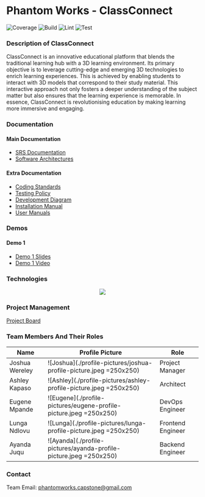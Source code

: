 # Phantom Works - ClassConnect

![Coverage](#)
![Build](#)
![Lint](#)
![Test](#)

### Description of ClassConnect

ClassConnect is an innovative educational platform that blends the traditional learning
hub with a 3D learning environment. Its primary objective is to leverage cutting-edge
and emerging 3D technologies to enrich learning experiences. This is achieved by
enabling students to interact with 3D models that correspond to their study material.
This interactive approach not only fosters a deeper understanding of the subject matter
but also ensures that the learning experience is memorable. In essence, ClassConnect
is revolutionising education by making learning more immersive and engaging.

### Documentation

#### Main Documentation

- [SRS Documentation](#)
- [Software Architectures](#)

#### Extra Documentation

- [Coding Standards](#)
- [Testing Policy](#)
- [Development Diagram](#)
- [Installation Manual](#)
- [User Manuals](#)

### Demos

#### Demo 1

- [Demo 1 Slides](#)
- [Demo 1 Video](#)

### Technologies

<p align="center">
    <a href="https://skillicons.dev">
        <img src="https://skillicons.dev/icons?i=blender,bun,cypress,fastapi,figma,gcp,jest,mongodb,nextjs,svelte,threejs,vercel&perline=6" />
    </a>
</p>

### Project Management

[Project Board](#)

### Team Members And Their Roles

| Name           | Profile Picture                                                    | Role              |
| -------------- | ------------------------------------------------------------------ | ----------------- |
| Joshua Wereley | ![Joshua](./profile-pictures/joshua-profile-picture.jpeg =250x250) | Project Manager   |
| Ashley Kapaso  | ![Ashley](./profile-pictures/ashley-profile-picture.jpeg =250x250) | Architect         |
| Eugene Mpande  | ![Eugene](./profile-pictures/eugene-profile-picture.jpeg =250x250) | DevOps Engineer   |
| Lunga Ndlovu   | ![Lunga](./profile-pictures/lunga-profile-picture.jpeg =250x250)   | Frontend Engineer |
| Ayanda Juqu    | ![Ayanda](./profile-pictures/ayanda-profile-picture.jpeg =250x250) | Backend Engineer  |

### Contact

Team Email: <phantomworks.capstone@gmail.com>
